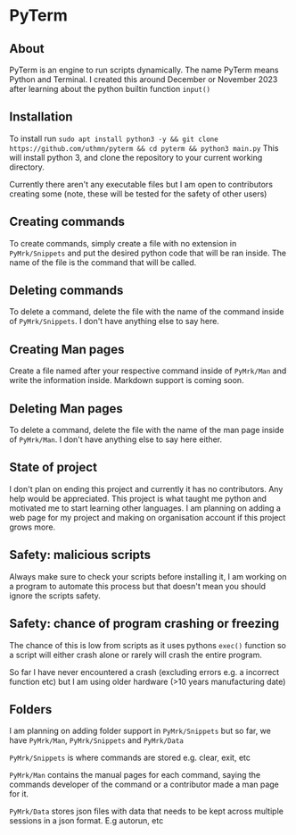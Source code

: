 # PyTerm

## About
PyTerm is an engine to run scripts dynamically. The name PyTerm means Python and Terminal.
I created this around December or November 2023 after learning about the python builtin function `input()`

## Installation
To install run `sudo apt install python3 -y && git clone https://github.com/uthmn/pyterm && cd pyterm && python3 main.py` This will install python 3, and clone the repository to your current working directory.

Currently there aren't any executable files but I am open to contributors creating some (note, these will be tested for the safety of other users)

## Creating commands
To create commands, simply create a file with no extension in `PyMrk/Snippets` and put the desired python code that will be ran inside. The name of the file is the command that will be called.

## Deleting commands
To delete a command, delete the file with the name of the command inside of `PyMrk/Snippets`.
I don't have anything else to say here.

## Creating Man pages
Create a file named after your respective command inside of `PyMrk/Man` and write the information inside. Markdown support is coming soon.

## Deleting Man pages
To delete a command, delete the file with the name of the man page inside of `PyMrk/Man`.
I don't have anything else to say here either.

## State of project
I don't plan on ending this project and currently it has no contributors. Any help would be appreciated. This project is what taught me python and motivated me to start learning other languages. I am planning on adding a web page for my project and making on organisation account if this project grows more.

## Safety: malicious scripts
Always make sure to check your scripts before installing it, I am working on a program to automate this process but that doesn't mean you should ignore the scripts safety.

## Safety: chance of program crashing or freezing
The chance of this is low from scripts as it uses pythons `exec()` function so a script will either crash alone or rarely will crash the entire program.

So far I have never encountered a crash (excluding errors e.g. a incorrect function etc)
but I am using older hardware (>10 years manufacturing date)

## Folders
I am planning on adding folder support in `PyMrk/Snippets` but so far, we have `PyMrk/Man`, `PyMrk/Snippets` and `PyMrk/Data`

`PyMrk/Snippets` is where commands are stored e.g. clear, exit, etc

`PyMrk/Man` contains the manual pages for each command, saying the commands developer of the command or a contributor made a man page for it.

`PyMrk/Data` stores json files with data that needs to be kept across multiple sessions in a json format. E.g autorun, etc
